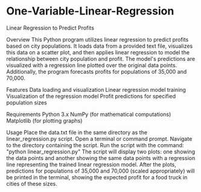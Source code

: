 # One-Variable-Linear-Regression

Linear Regression to Predict Profits

Overview
This Python program utilizes linear regression to predict profits based on city populations. It loads data from a provided text file, visualizes this data on a scatter plot, and then applies linear regression to model the relationship between city population and profit. The model's predictions are visualized with a regression line plotted over the original data points. Additionally, the program forecasts profits for populations of 35,000 and 70,000.

Features
Data loading and visualization
Linear regression model training
Visualization of the regression model
Profit predictions for specified population sizes

Requirements
Python 3.x
NumPy (for mathematical computations)
Matplotlib (for plotting graphs)

Usage
Place the data.txt file in the same directory as the linear_regression.py script.
Open a terminal or command prompt.
Navigate to the directory containing the script.
Run the script with the command:
"python linear_regression.py"
The script will display two plots: one showing the data points and another showing the same data points with a regression line representing the trained linear regression model.
After the plots, predictions for populations of 35,000 and 70,000 (scaled appropriately) will be printed in the terminal, showing the expected profit for a food truck in cities of these sizes.
